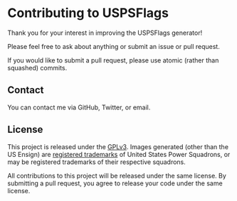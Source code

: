 # Contributing to USPSFlags

Thank you for your interest in improving the USPSFlags generator!

Please feel free to ask about anything or submit an issue or pull request.

If you would like to submit a pull request, please use atomic (rather than
squashed) commits.

## Contact

You can contact me via GitHub, Twitter, or email.

## License

This project is released under the
[GPLv3](https://raw.github.com/jfiander/usps-flags-burgees/master/LICENSE).
Images generated (other than the US Ensign) are
[registered trademarks](http://www.usps.org/national/itcom/trademark.html) of
United States Power Squadrons, or may be registered trademarks of their
respective squadrons.

All contributions to this project will be released under the same license.
By submitting a pull request, you agree to release your code under the same
license.
